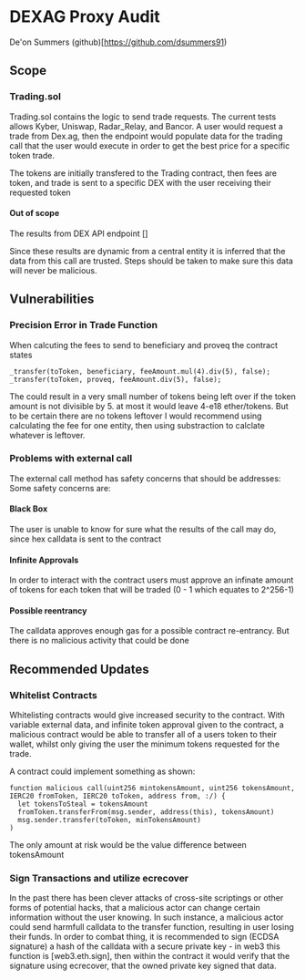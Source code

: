 # DEXAG Proxy Audit
De'on Summers (github)[https://github.com/dsummers91)

## Scope

### Trading.sol
Trading.sol contains the logic to send trade requests. The current tests allows Kyber, Uniswap, Radar_Relay, and Bancor. A user would request a trade from Dex.ag, then the endpoint would populate data for the trading call that the user would execute in order to get the best price for a specific token trade.

The tokens are initially transfered to the Trading contract, then fees are token, and trade is sent to a specific DEX with the user receiving their requested token

#### Out of scope
The results from DEX API endpoint []

Since these results are dynamic from a central entity it is inferred that the data from this call are trusted. Steps should be taken to make sure this data will never be malicious.

## Vulnerabilities

### Precision Error in Trade Function


When calcuting the fees to send to beneficiary and proveq the contract states

```
_transfer(toToken, beneficiary, feeAmount.mul(4).div(5), false);
_transfer(toToken, proveq, feeAmount.div(5), false);
```


The could result in a very small number of tokens being left over if the token amount is not divisible by 5. at most it would leave 4-e18 ether/tokens. But to be certain there are no tokens leftover I would recommend using calculating the fee for one entity, then using substraction to calclate whatever is leftover.

### Problems with external call

The external call method has safety concerns that should be addresses:
Some safety concerns are:

#### Black Box
The user is unable to know for sure what the results of the call may do, since hex calldata is sent to the contract
#### Infinite Approvals
In order to interact with the contract users must approve an infinate amount of tokens for each token that will be traded (0 - 1 which equates to 2^256-1)
#### Possible reentrancy
The calldata approves enough gas for a possible contract re-entrancy. But there is no  malicious activity that could be done 


## Recommended Updates

### Whitelist Contracts
Whitelisting contracts would give increased security to the contract. With variable external data, and infinite token approval given to the contract, a malicious contract would be able to transfer all of a users token to their wallet, whilst only giving the user the minimum tokens requested for the trade. 

A contract could implement something as shown:
```
function malicious call(uint256 mintokensAmount, uint256 tokensAmount, IERC20 fromToken, IERC20 toToken, address from, :/) {
  let tokensToSteal = tokensAmount
  fromToken.transferFrom(msg.sender, address(this), tokensAmount)
  msg.sender.transfer(toToken, minTokensAmount)
)
```

The only amount at risk would be the value difference between tokensAmount

### Sign Transactions and utilize ecrecover
In the past there has been clever attacks of cross-site scriptings or other forms of potential hacks, that a malicious actor can change certain information without the user knowing. In such instance, a malicious actor could send harmfull calldata to the transfer function, resulting in user losing their funds. In order to combat thing, it is recommended to sign  (ECDSA signature) a hash of the calldata with a secure private key - in web3 this function is [web3.eth.sign], then within the contract it would verify that the signature using ecrecover, that the owned private key signed that data.


